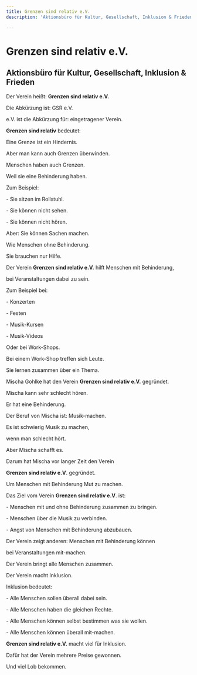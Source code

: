 ```yaml
---
title: Grenzen sind relativ e.V.
description: 'Aktionsbüro für Kultur, Gesellschaft, Inklusion & Frieden '

---
```

# Grenzen sind relativ e.V.

## Aktionsbüro für Kultur, Gesellschaft, Inklusion & Frieden

Der Verein heißt: **Grenzen sind relativ e.V.**

Die Abkürzung ist: GSR e.V.

e.V. ist die Abkürzung für: eingetragener Verein.

**Grenzen sind relativ** bedeutet:

Eine Grenze ist ein Hindernis.

Aber man kann auch Grenzen überwinden.

Menschen haben auch Grenzen.

Weil sie eine Behinderung haben.

Zum Beispiel:

\- Sie sitzen im Rollstuhl.

\- Sie können nicht sehen.

\- Sie können nicht hören.

Aber: Sie können Sachen machen.

Wie Menschen ohne Behinderung.

Sie brauchen nur Hilfe.

Der Verein **Grenzen sind relativ e.V.** hilft Menschen mit Behinderung,

bei Veranstaltungen dabei zu sein.

Zum Beispiel bei:

\- Konzerten

\- Festen

\- Musik-Kursen

\- Musik-Videos

Oder bei Work-Shops.

Bei einem Work-Shop treffen sich Leute.

Sie lernen zusammen über ein Thema.

Mischa Gohlke hat den Verein **Grenzen sind relativ e.V.** gegründet.

Mischa kann sehr schlecht hören.

Er hat eine Behinderung.

Der Beruf von Mischa ist: Musik-machen.

Es ist schwierig Musik zu machen,

wenn man schlecht hört.

Aber Mischa schafft es.

Darum hat Mischa vor langer Zeit den Verein

**Grenzen sind relativ e.V**. gegründet.

Um Menschen mit Behinderung Mut zu machen.

Das Ziel vom Verein **Grenzen sind relativ e.V**. ist:

\- Menschen mit und ohne Behinderung zusammen zu bringen.

\- Menschen über die Musik zu verbinden.

\- Angst von Menschen mit Behinderung abzubauen.

Der Verein zeigt anderen: Menschen mit Behinderung können

bei Veranstaltungen mit-machen.

Der Verein bringt alle Menschen zusammen.

Der Verein macht Inklusion.

Inklusion bedeutet:

\- Alle Menschen sollen überall dabei sein.

\- Alle Menschen haben die gleichen Rechte.

\- Alle Menschen können selbst bestimmen was sie wollen.

\- Alle Menschen können überall mit-machen.

**Grenzen sind relativ e.V.** macht viel für Inklusion.

Dafür hat der Verein mehrere Preise gewonnen.

Und viel Lob bekommen.